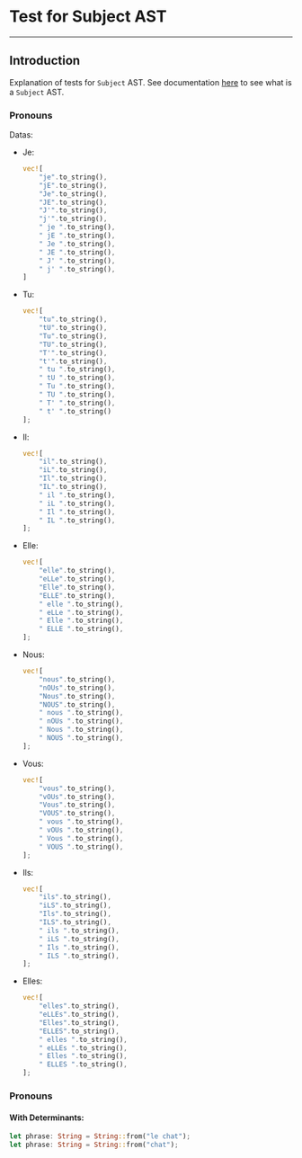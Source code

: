 # Test for Subject AST

---

## Introduction

Explanation of tests for `Subject` AST. See documentation [here](../../../../Lang/FR/Subject.md) to see what is a `Subject` AST.

### Pronouns

Datas:

- Je:
  ```rust
  vec![
      "je".to_string(),
      "jE".to_string(),
      "Je".to_string(),
      "JE".to_string(),
      "J'".to_string(),
      "j'".to_string(),
      " je ".to_string(),
      " jE ".to_string(),
      " Je ".to_string(),
      " JE ".to_string(),
      " J' ".to_string(),
      " j' ".to_string(),
  ]
  ```
- Tu:
  ```rust
  vec![
      "tu".to_string(),
      "tU".to_string(),
      "Tu".to_string(),
      "TU".to_string(),
      "T'".to_string(),
      "t'".to_string(),
      " tu ".to_string(),
      " tU ".to_string(),
      " Tu ".to_string(),
      " TU ".to_string(),
      " T' ".to_string(),
      " t' ".to_string()
  ];
  ```
- Il:
  ```rust
  vec![
      "il".to_string(),
      "iL".to_string(),
      "Il".to_string(),
      "IL".to_string(),
      " il ".to_string(),
      " iL ".to_string(),
      " Il ".to_string(),
      " IL ".to_string(),
  ];
  ```
- Elle:
  ```rust
  vec![
      "elle".to_string(),
      "eLLe".to_string(),
      "Elle".to_string(),
      "ELLE".to_string(),
      " elle ".to_string(),
      " eLLe ".to_string(),
      " Elle ".to_string(),
      " ELLE ".to_string(),
  ];
  ```
- Nous:
  ```rust
  vec![
      "nous".to_string(),
      "nOUs".to_string(),
      "Nous".to_string(),
      "NOUS".to_string(),
      " nous ".to_string(),
      " nOUs ".to_string(),
      " Nous ".to_string(),
      " NOUS ".to_string(),
  ];
  ```
- Vous:
  ```rust
  vec![
      "vous".to_string(),
      "vOUs".to_string(),
      "Vous".to_string(),
      "VOUS".to_string(),
      " vous ".to_string(),
      " vOUs ".to_string(),
      " Vous ".to_string(),
      " VOUS ".to_string(),
  ];
  ```
- Ils:
  ```rust
  vec![
      "ils".to_string(),
      "iLS".to_string(),
      "Ils".to_string(),
      "ILS".to_string(),
      " ils ".to_string(),
      " iLS ".to_string(),
      " Ils ".to_string(),
      " ILS ".to_string(),
  ];
  ```
- Elles:
  ```rust
  vec![
      "elles".to_string(),
      "eLLEs".to_string(),
      "Elles".to_string(),
      "ELLES".to_string(),
      " elles ".to_string(),
      " eLLEs ".to_string(),
      " Elles ".to_string(),
      " ELLES ".to_string(),
  ];
  ```

### Pronouns

#### With Determinants:

```rust
let phrase: String = String::from("le chat");
let phrase: String = String::from("chat");
```